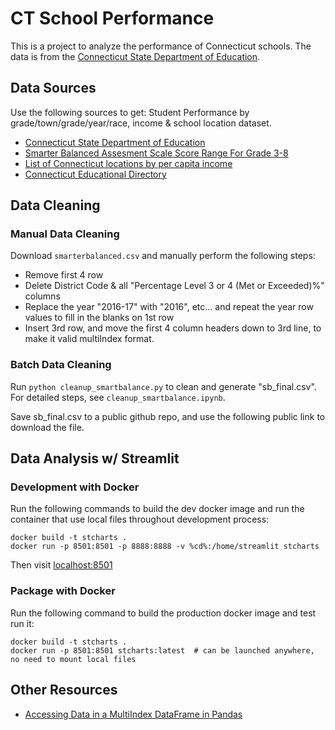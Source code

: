# CT School Performance

This is a project to analyze the performance of Connecticut schools. The data is from the [Connecticut State Department of Education](https://public-edsight.ct.gov/Performance/Smarter-Balanced-Achievement-Participation?language=en_US).

## Data Sources
Use the following sources to get: Student Performance by grade/town/grade/year/race, income & school location dataset.
- [Connecticut State Department of Education](https://public-edsight.ct.gov/Performance/Smarter-Balanced-Achievement-Participation?language=en_US)
- [Smarter Balanced Assesment Scale Score Range For Grade 3-8](https://portal.ct.gov/-/media/SDE/Student-Assessment/Smarter-Results-Resources/smarter_balanced_scale_scores_and_achievement_levels_final.pdf)
- [List of Connecticut locations by per capita income](https://en.wikipedia.org/wiki/List_of_Connecticut_locations_by_per_capita_income)
- [Connecticut Educational Directory](https://data.ct.gov/Education/Education-Directory/9k2y-kqxn)

## Data Cleaning

### Manual Data Cleaning
Download `smarterbalanced.csv` and manually perform the following steps: 
- Remove first 4 row
- Delete District Code & all "Percentage Level 3 or 4 (Met or Exceeded)%" columns
- Replace the year "2016-17" with "2016", etc... and repeat the year row values to fill in the blanks on 1st row
- Insert 3rd row, and move the first 4 column headers down to 3rd line, to make it valid multiIndex format.
### Batch Data Cleaning
Run `python cleanup_smartbalance.py` to clean and generate "sb_final.csv". For detailed steps, see `cleanup_smartbalance.ipynb`.

Save sb_final.csv to a public github repo, and use the following public link to download the file.
## Data Analysis w/ Streamlit

### Development with Docker
Run the following commands to build the dev docker image and run the container that use local files throughout development process:
```
docker build -t stcharts .
docker run -p 8501:8501 -p 8888:8888 -v %cd%:/home/streamlit stcharts
```
Then visit [localhost:8501](http://localhost:8501/)
### Package with Docker
Run the following command to build the production docker image and test run it:
```
docker build -t stcharts .
docker run -p 8501:8501 stcharts:latest  # can be launched anywhere, no need to mount local files
```

## Other Resources
- [Accessing Data in a MultiIndex DataFrame in Pandas](https://towardsdatascience.com/accessing-data-in-a-multiindex-dataframe-in-pandas-569e8767201d)